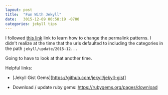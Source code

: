 ```yaml
---
layout: post
title:  "Fun With Jekyll"
date:   3015-12-09 00:58:19 -0700
categories: jekyll tips
---
```


I followed [this link][customize-jekyll-urls] link to learn how to change the permalink patterns. I didn't realize at the time that the urls defaulted to including the categories in the path `jekyll/update/2015-12...`

Going to have to look at that another time.

Helpful links:

- [Jekyll Gist Gems][https://github.com/jekyll/jekyll-gist]

[customize-jekyll-urls]: http://stackoverflow.com/questions/8664675/how-to-customize-jekylls-url

- Download / update ruby gems: https://rubygems.org/pages/download